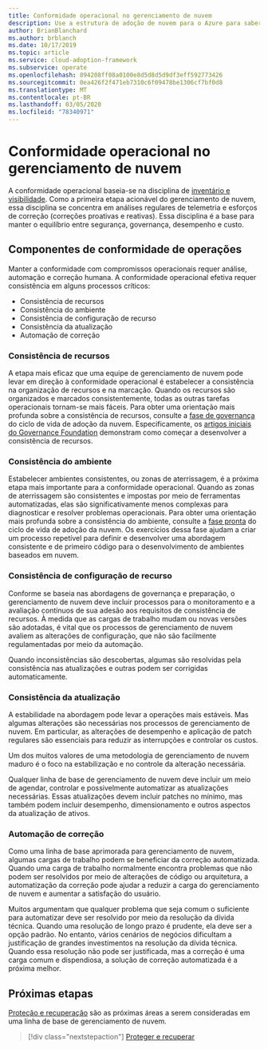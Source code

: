 ```yaml
---
title: Conformidade operacional no gerenciamento de nuvem
description: Use a estrutura de adoção de nuvem para o Azure para saber como manter a conformidade com os compromissos operacionais.
author: BrianBlanchard
ms.author: brblanch
ms.date: 10/17/2019
ms.topic: article
ms.service: cloud-adoption-framework
ms.subservice: operate
ms.openlocfilehash: 894208ff08a0100e8d5d8d5d9df3eff592773426
ms.sourcegitcommit: 0ea426f2f471eb7310c6f09478be1306cf7bf0d8
ms.translationtype: MT
ms.contentlocale: pt-BR
ms.lasthandoff: 03/05/2020
ms.locfileid: "78340971"
---
```

# <a name="operational-compliance-in-cloud-management"></a>Conformidade operacional no gerenciamento de nuvem

A conformidade operacional baseia-se na disciplina de [inventário e visibilidade](./inventory.md). Como a primeira etapa acionável do gerenciamento de nuvem, essa disciplina se concentra em análises regulares de telemetria e esforços de correção (correções proativas e reativas). Essa disciplina é a base para manter o equilíbrio entre segurança, governança, desempenho e custo.

## <a name="components-of-operations-compliance"></a>Componentes de conformidade de operações

Manter a conformidade com compromissos operacionais requer análise, automação e correção humana. A conformidade operacional efetiva requer consistência em alguns processos críticos:

- Consistência de recursos
- Consistência do ambiente
- Consistência de configuração de recurso
- Consistência da atualização
- Automação de correção

### <a name="resource-consistency"></a>Consistência de recursos

A etapa mais eficaz que uma equipe de gerenciamento de nuvem pode levar em direção à conformidade operacional é estabelecer a consistência na organização de recursos e na marcação. Quando os recursos são organizados e marcados consistentemente, todas as outras tarefas operacionais tornam-se mais fáceis. Para obter uma orientação mais profunda sobre a consistência de recursos, consulte a [fase de governança](../../govern/index.md) do ciclo de vida de adoção da nuvem. Especificamente, os [artigos iniciais do Governance Foundation](../../govern/initial-foundation.md) demonstram como começar a desenvolver a consistência de recursos.

### <a name="environment-consistency"></a>Consistência do ambiente

Estabelecer ambientes consistentes, ou zonas de aterrissagem, é a próxima etapa mais importante para a conformidade operacional. Quando as zonas de aterrissagem são consistentes e impostas por meio de ferramentas automatizadas, elas são significativamente menos complexas para diagnosticar e resolver problemas operacionais. Para obter uma orientação mais profunda sobre a consistência do ambiente, consulte a [fase pronta](../../ready/index.md) do ciclo de vida de adoção da nuvem. Os exercícios dessa fase ajudam a criar um processo repetível para definir e desenvolver uma abordagem consistente e de primeiro código para o desenvolvimento de ambientes baseados em nuvem.

### <a name="resource-configuration-consistency"></a>Consistência de configuração de recurso

Conforme se baseia nas abordagens de governança e preparação, o gerenciamento de nuvem deve incluir processos para o monitoramento e a avaliação contínuos de sua adesão aos requisitos de consistência de recursos. À medida que as cargas de trabalho mudam ou novas versões são adotadas, é vital que os processos de gerenciamento de nuvem avaliem as alterações de configuração, que não são facilmente regulamentadas por meio da automação.

Quando inconsistências são descobertas, algumas são resolvidas pela consistência nas atualizações e outras podem ser corrigidas automaticamente.

### <a name="update-consistency"></a>Consistência da atualização

A estabilidade na abordagem pode levar a operações mais estáveis. Mas algumas alterações são necessárias nos processos de gerenciamento de nuvem. Em particular, as alterações de desempenho e aplicação de patch regulares são essenciais para reduzir as interrupções e controlar os custos.

Um dos muitos valores de uma metodologia de gerenciamento de nuvem maduro é o foco na estabilização e no controle da alteração necessária.

Qualquer linha de base de gerenciamento de nuvem deve incluir um meio de agendar, controlar e possivelmente automatizar as atualizações necessárias. Essas atualizações devem incluir patches no mínimo, mas também podem incluir desempenho, dimensionamento e outros aspectos da atualização de ativos.

### <a name="remediation-automation"></a>Automação de correção

Como uma linha de base aprimorada para gerenciamento de nuvem, algumas cargas de trabalho podem se beneficiar da correção automatizada. Quando uma carga de trabalho normalmente encontra problemas que não podem ser resolvidos por meio de alterações de código ou arquitetura, a automatização da correção pode ajudar a reduzir a carga do gerenciamento de nuvem e aumentar a satisfação do usuário.

Muitos argumentam que qualquer problema que seja comum o suficiente para automatizar deve ser resolvido por meio da resolução da dívida técnica. Quando uma resolução de longo prazo é prudente, ela deve ser a opção padrão. No entanto, vários cenários de negócios dificultam a justificação de grandes investimentos na resolução da dívida técnica. Quando essa resolução não pode ser justificada, mas a correção é uma carga comum e dispendiosa, a solução de correção automatizada é a próxima melhor.

## <a name="next-steps"></a>Próximas etapas

[Proteção e recuperação](./protect.md) são as próximas áreas a serem consideradas em uma linha de base de gerenciamento de nuvem.

> [!div class="nextstepaction"]
> [Proteger e recuperar](./protect.md)
